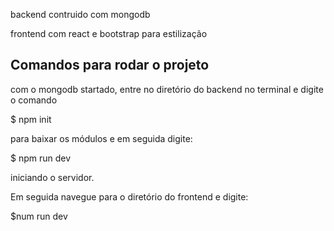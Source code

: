 backend contruido com mongodb

frontend com react e bootstrap para estilização

## Comandos para rodar o projeto

com o mongodb startado, entre no diretório do backend no terminal e digite o comando

$ npm init

para baixar os módulos e em seguida digite:

$ npm run dev

iniciando o servidor.


Em seguida navegue para o diretório do frontend e digite:

$num run dev
